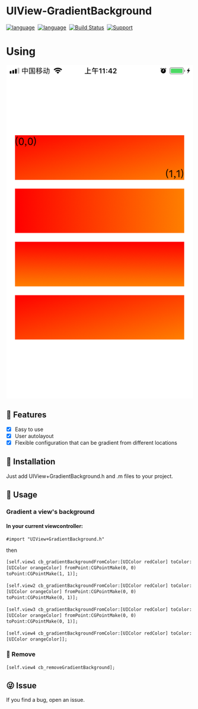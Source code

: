 # UIView-GradientBackground

[![language](https://img.shields.io/badge/Language-Objective--C-7D6FFF.svg)](https://developer.apple.com/documentation/objectivec)&nbsp;
[![language](https://img.shields.io/badge/Language-Swift-6986FF.svg)](https://github.com/apple/swift)&nbsp;
[![Build Status](https://travis-ci.org/qcc107/UIViewController-CBPopup.svg?branch=master)](https://travis-ci.org/qcc107/UIViewController-CBPopup)&nbsp;
[![Support](https://img.shields.io/badge/support-iOS%209%2B%20-orange.svg?style=flat)](https://www.apple.com/nl/ios/)

# Using
![](https://github.com/qcc107/UIView-GradientBackground/blob/master/IMG_1580.png)

## 🌟 Features

- [x] Easy to use
- [x] User autolayout
- [x] Flexible configuration that can be gradient from different locations

## 📲 Installation

Just add UIView+GradientBackground.h and .m files to your project.

## 🌰 Usage
### Gradient a view's background

#### In your current viewcontroller:
```obj-c
#import "UIView+GradientBackground.h"
```
then
```obj-c
[self.view1 cb_gradientBackgroundFromColor:[UIColor redColor] toColor:[UIColor orangeColor] fromPoint:CGPointMake(0, 0) toPoint:CGPointMake(1, 1)];

[self.view2 cb_gradientBackgroundFromColor:[UIColor redColor] toColor:[UIColor orangeColor] fromPoint:CGPointMake(0, 0) toPoint:CGPointMake(0, 1)];

[self.view3 cb_gradientBackgroundFromColor:[UIColor redColor] toColor:[UIColor orangeColor] fromPoint:CGPointMake(0, 0) toPoint:CGPointMake(0, 1)];

[self.view4 cb_gradientBackgroundFromColor:[UIColor redColor] toColor:[UIColor orangeColor]];
```

### 📴 Remove

```obj-c
[self.view4 cb_removeGradientBackground];
```

## 😜 Issue
If you find a bug, open an issue.
